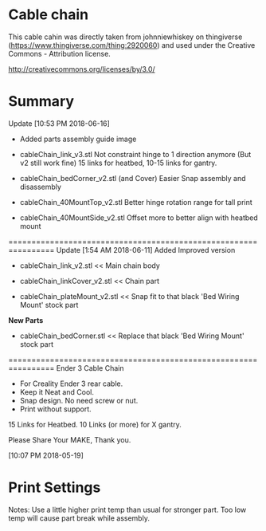 # Cable chain

This cable cahin was directly taken from johnniewhiskey on thingiverse (https://www.thingiverse.com/thing:2920060) and used under the Creative Commons - Attribution license.

http://creativecommons.org/licenses/by/3.0/

# Summary

Update [10:53 PM 2018-06-16] 

- Added parts assembly guide image 

- cableChain_link_v3.stl 
Not constraint hinge to 1 direction anymore (But v2 still work fine) 
15 links for heatbed, 10-15 links for gantry.

- cableChain_bedCorner_v2.stl (and Cover)
Easier Snap assembly and disassembly

- cableChain_40MountTop_v2.stl 
Better hinge rotation range for tall print

- cableChain_40MountSide_v2.stl
Offset more to better align with heatbed mount

================================================================
Update [1:54 AM 2018-06-11]
Added Improved version

- cableChain_link_v2.stl << Main chain body 
- cableChain_linkCover_v2.stl << Chain part 
 
- cableChain_plateMount_v2.stl << Snap fit to that black 'Bed Wiring Mount' stock part 

**New Parts**
- cableChain_bedCorner.stl << Replace that black 'Bed Wiring Mount' stock part 

================================================================
Ender 3 Cable Chain 

- For Creality Ender 3 rear cable. 
- Keep it Neat and Cool. 
- Snap design. No need screw or nut.
- Print without support. 

15 Links for Heatbed.
10 Links (or more) for X gantry.

Please Share Your MAKE, Thank you.

[10:07 PM 2018-05-19]


# Print Settings


Notes: 
Use a little higher print temp than usual for stronger part. 
Too low temp will cause part break while assembly.
